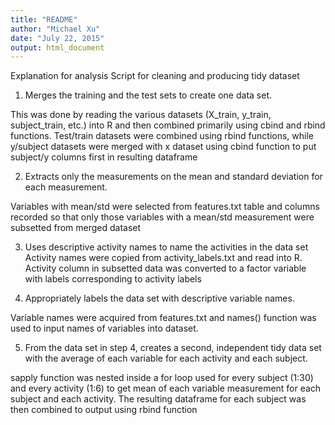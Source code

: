```yaml
---
title: "README"
author: "Michael Xu"
date: "July 22, 2015"
output: html_document
---
```


Explanation for analysis Script for cleaning and producing tidy dataset

1) Merges the training and the test sets to create one data set.

This was done by reading the various datasets (X_train, y_train, subject_train, etc.) into R and then combined
primarily using cbind and rbind functions. Test/train datasets were combined using rbind functions, while y/subject datasets were merged with x dataset using cbind function to put subject/y columns first in resulting dataframe

2) Extracts only the measurements on the mean and standard deviation for each measurement. 

Variables with mean/std were selected from features.txt table and columns recorded so that only those variables with a mean/std measurement were subsetted from merged dataset

3) Uses descriptive activity names to name the activities in the data set
Activity names were copied from activity_labels.txt and read into R. Activity column in subsetted data was converted to a factor variable with labels corresponding to activity labels

4) Appropriately labels the data set with descriptive variable names. 

Variable names were acquired from features.txt and names() function was used to input names of variables into dataset. 

5) From the data set in step 4, creates a second, independent tidy data set with the average of each variable for each activity and each subject.

sapply function was nested inside a for loop used for every subject (1:30) and every activity (1:6) to get mean of each variable measurement for each subject and each activity. The resulting dataframe for each subject was then combined to output using rbind function 


